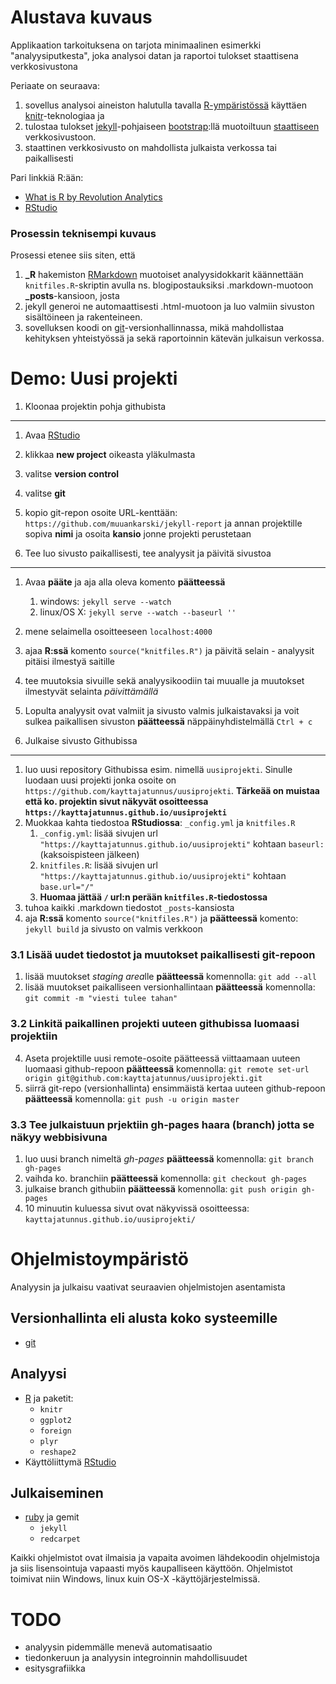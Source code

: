 Alustava kuvaus
====================

Applikaation tarkoituksena on tarjota minimaalinen esimerkki "analyysiputkesta", joka analysoi datan ja raportoi tulokset staattisena verkkosivustona

Periaate on seuraava:

1. sovellus analysoi aineiston halutulla tavalla [R-ympäristössä](http://www.r-project.org/) käyttäen [knitr](http://yihui.name/knitr/)-teknologiaa ja 
2. tulostaa tulokset [jekyll](http://jekyllrb.com/)-pohjaiseen [bootstrap](http://getbootstrap.com/):llä muotoiltuun [staattiseen](http://fi.wikipedia.org/wiki/Verkkosivu#Staattiset_ja_dynaamiset_sivut) verkkosivustoon.
3. staattinen verkkosivusto on mahdollista julkaista verkossa tai paikallisesti

Pari linkkiä R:ään:

- [What is R by Revolution Analytics](http://www.revolutionanalytics.com/what-r)
- [RStudio](http://www.rstudio.com/)


### Prosessin teknisempi kuvaus

Prosessi etenee siis siten, että 

1. **_R** hakemiston [RMarkdown](http://www.rstudio.com/ide/docs/r_markdown) muotoiset analyysidokkarit käännettään `knitfiles.R`-skriptin avulla ns. blogipostauksiksi .markdown-muotoon **_posts**-kansioon, josta 
2. jekyll generoi ne automaattisesti .html-muotoon ja luo valmiin sivuston sisältöineen ja rakenteineen.
3. sovelluksen koodi on [git](http://git-scm.com/)-versionhallinnassa, mikä mahdollistaa kehityksen yhteistyössä ja sekä raportoinnin kätevän julkaisun verkossa.


Demo: Uusi projekti
======================

1. Kloonaa projektin pohja githubista
------------------

1. Avaa [RStudio](http://www.rstudio.com/ide/download/)
2. klikkaa **new project** oikeasta yläkulmasta
3. valitse **version control**
4. valitse **git**
5. kopio git-repon osoite URL-kenttään: `https://github.com/muuankarski/jekyll-report` ja annan projektille sopiva **nimi** ja osoita **kansio** jonne projekti perustetaan

2. Tee luo sivusto paikallisesti, tee analyysit ja päivitä sivustoa
------------------

1. Avaa **pääte** ja aja alla oleva komento **päätteessä**
    1. windows: `jekyll serve --watch`
    2. linux/OS X: `jekyll serve --watch --baseurl ''`
2. mene selaimella osoitteeseen `localhost:4000`
3. ajaa **R:ssä** komento `source("knitfiles.R")` ja päivitä selain - analyysit pitäisi ilmestyä saitille
4. tee muutoksia sivuille sekä analyysikoodiin tai muualle ja muutokset ilmestyvät selainta *päivittämällä*
5. Lopulta analyysit ovat valmiit ja sivusto valmis julkaistavaksi ja voit sulkea paikallisen sivuston **päätteessä** näppäinyhdistelmällä `Ctrl + c`

3. Julkaise sivusto Githubissa
------------------

1. luo uusi repository Githubissa esim. nimellä `uusiprojekti`. Sinulle luodaan uusi projekti jonka osoite on `https://github.com/kayttajatunnus/uusiprojekti`. **Tärkeää on muistaa että ko. projektin sivut näkyvät osoitteessa `https://kayttajatunnus.github.io/uusiprojekti`**
2. Muokkaa kahta tiedostoa **RStudiossa**: `_config.yml` ja `knitfiles.R`
    1. `_config.yml`: lisää sivujen url `"https://kayttajatunnus.github.io/uusiprojekti"` kohtaan `baseurl: ` (kaksoispisteen jälkeen)
    2. `knitfiles.R`: lisää sivujen url `"https://kayttajatunnus.github.io/uusiprojekti"` kohtaan `base.url="/"`
    3. **Huomaa jättää `/` url:n perään `knitfiles.R`-tiedostossa**
3. tuhoa kaikki .markdown tiedostot `_posts`-kansiosta
4. aja **R:ssä** komento `source("knitfiles.R")`  ja **päätteessä** komento: `jekyll build` ja sivusto on valmis verkkoon


### 3.1 Lisää uudet tiedostot ja muutokset paikallisesti git-repoon

1. lisää muutokset *staging area*lle **päätteessä** komennolla: `git add --all`
2. lisää muutokset paikalliseen versionhallintaan **päätteessä** komennolla: `git commit -m "viesti tulee tahan"`


### 3.2 Linkitä paikallinen projekti uuteen githubissa luomaasi projektiin

4. Aseta projektille uusi remote-osoite päätteessä viittaamaan uuteen luomaasi github-repoon **päätteessä** komennolla: `git remote set-url origin git@github.com:kayttajatunnus/uusiprojekti.git`
5. siirrä git-repo (versionhallinta) ensimmäistä kertaa uuteen github-repoon **päätteessä** komennolla: `git push -u origin master`


### 3.3 Tee julkaistuun prjektiin gh-pages haara (branch) jotta se näkyy webbisivuna

1. luo uusi branch nimeltä *gh-pages* **päätteessä** komennolla: `git branch gh-pages`
2. vaihda ko. branchiin **päätteessä** komennolla: `git checkout gh-pages`
3. julkaise branch githubiin **päätteessä** komennolla: `git push origin gh-pages`
4. 10 minuutin kuluessa sivut ovat näkyvissä osoitteessa: `kayttajatunnus.github.io/uusiprojekti/`


Ohjelmistoympäristö
======================

Analyysin ja julkaisu vaativat seuraavien ohjelmistojen asentamista

Versionhallinta eli alusta koko systeemille
------------------

- [git](http://git-scm.com/)

Analyysi
-------------------

- [R](http://www.r-project.org/) ja paketit:
    - `knitr`
    - `ggplot2`
    - `foreign`
    - `plyr`
    - `reshape2`
- Käyttöliittymä [RStudio](http://www.rstudio.com/ide/download/)

Julkaiseminen
--------------------

- [ruby](https://www.ruby-lang.org/en/) ja gemit
    - `jekyll`
    - `redcarpet`

Kaikki ohjelmistot ovat ilmaisia ja vapaita avoimen lähdekoodin ohjelmistoja ja siis lisensointuja vapaasti myös kaupalliseen käyttöön. Ohjelmistot toimivat niin Windows, linux kuin OS-X -käyttöjärjestelmissä.

TODO
======================

- analyysin pidemmälle menevä automatisaatio
- tiedonkeruun ja analyysin integroinnin mahdollisuudet
- esitysgrafiikka

